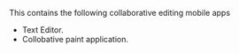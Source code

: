 This contains the following collaborative editing mobile apps
- Text Editor.
- Collobative paint application.
